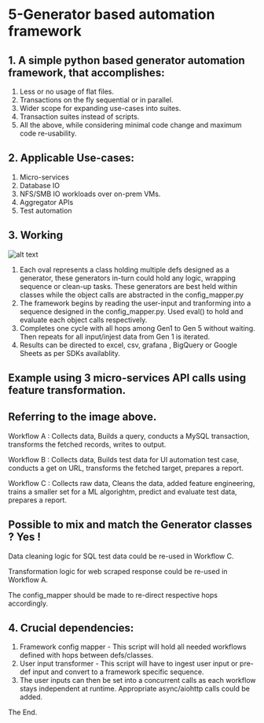 <h1> 5-Generator based automation framework </h1>

## 1. A simple python based generator automation framework, that accomplishes:

1. Less or no usage of flat files.
2. Transactions on the fly sequential or in parallel.
3. Wider scope for expanding use-cases into suites.
4. Transaction suites instead of scripts.
5. All the above, while considering minimal code change and maximum code re-usability.

## 2. Applicable Use-cases:

1. Micro-services
2. Database IO
3. NFS/SMB IO workloads over on-prem VMs.
4. Aggregator APIs
5. Test automation



## 3. Working

![alt text](https://github.com/ippudkippude/ippudkippude/blob/main/5-Gen%20example.PNG)


1. Each oval represents a class holding multiple defs designed as a generator, these generators in-turn could hold any logic, wrapping sequence or clean-up tasks. These generators are best held within classes while the object calls are abstracted in the config_mapper.py
2. The framework begins by reading the user-input and tranforming into a sequence designed in the config_mapper.py. Used eval() to hold and evaluate each object calls respectively.
3. Completes one cycle with all hops among Gen1 to Gen 5 without waiting. Then repeats for all input/injest data from Gen 1 is iterated.
4. Results can be directed to excel, csv, grafana , BigQuery or Google Sheets as per SDKs availablity.

## Example using 3 micro-services API calls using feature transformation.
## Referring to the image above.

Workflow A : Collects data, Builds a query, conducts a MySQL transaction, transforms the fetched records, writes to output.

Workflow B : Collects data, Builds test data for UI automation test case, conducts a get on URL, transforms the fetched target, prepares a report.

Workflow C : Collects raw data, Cleans the data, added feature engineering, trains a smaller set for a ML algorightm, predict and evaluate test data, prepares a report.

## Possible to mix and match the Generator classes ? Yes !

Data cleaning logic for SQL test data could be re-used in Workflow C.

Transformation logic for web scraped response could be re-used in Workflow A.

The config_mapper should be made to re-direct respective hops accordingly.

## 4. Crucial dependencies:

1. Framework config mapper - This script will hold all needed workflows defined with hops between defs/classes.
2. User input transformer - This script will have to ingest user input or pre-def input and convert to a framework specific sequence.
3. The user inputs can then be set into a concurrent calls as each workflow stays independent at runtime. Appropriate async/aiohttp calls could be added.

The End.
